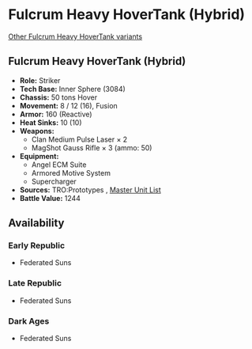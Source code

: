 # Fulcrum Heavy HoverTank (Hybrid) 

[Other Fulcrum Heavy HoverTank variants](../fulcrum_heavy_hovertank.md) 

## Fulcrum Heavy HoverTank (Hybrid) 

- **Role:** Striker 
- **Tech Base:** Inner Sphere (3084) 
- **Chassis:** 50 tons Hover 
- **Movement:** 8 / 12 (16), Fusion 
- **Armor:** 160 (Reactive) 
- **Heat Sinks:** 10 (10) 
- **Weapons:** 
  - Clan Medium Pulse Laser × 2 
  - MagShot Gauss Rifle × 3 (ammo: 50) 
- **Equipment:** 
  - Angel ECM Suite 
  - Armored Motive System 
  - Supercharger 
- **Sources:** TRO:Prototypes , [Master Unit List](http://masterunitlist.info/Unit/Details/4188/fulcrum-heavy-hover-tank-hybrid) 
- **Battle Value:** 1244 

## Availability 

### Early Republic 

- Federated Suns 

### Late Republic 

- Federated Suns 

### Dark Ages 

- Federated Suns 

